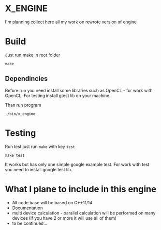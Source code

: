 # X_ENGINE
I'm planning collect here all my work on rewrote version of engine

# Build
Just run make in root folder
	
	make

## Dependincies 
Before run you need install some libraries such as OpenCL - for work with OpenCL. For testing install gtest lib on your machine.

Than run program
	
	./bin/x_engine

# Testing

Run test just run `make` with key `test` 

	make test

It works but has only one simple google example test. For work with test you need to install google test lib.

# What I plane to include in this engine
- All code base will be based on C++11/14
- Documentation
- multi device calculation - parallel calculation will be performed on many devices (If you have 2 or more it will use all of them) 
- to be continued...
